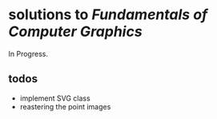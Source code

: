# solutions to *Fundamentals of Computer Graphics*

In Progress.


## todos

- implement SVG class
- reastering the point images
